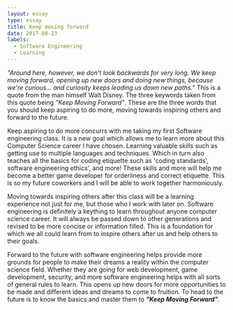 ```yaml
---
layout: essay
type: essay
title: Keep moving forward
date: 2017-08-23
labels:
  - Software Engineering
  - Learning
---
```


_"Around here, however, we don't look backwards for very long. We keep moving forward, opening up new doors and doing new things, because we're curious... and curiosity keeps leading us down new paths."_ This is a quote from the man himself Walt Disney. The three keywords taken from this quote being _"Keep Moving Forward"_. These are the three words that you should keep aspiring to do more, moving towards inspiring others and forward to the future.

Keep aspiring to do more concurrs with me taking my first Software engineering class. It is a new goal which allows me to learn more about this Computer Science career I have chosen. Learning valuable skills such as getting use to multiple languages and techniques. Which in turn  also teaches all the basics for coding etiquette such as 'coding standards', software engineering ethics', and more! These skills and more will help me become a better game developer for orderliness and correct etiquette. This is so my future coworkers and I will be able to work together harmoniously.

Moving towards inspiring others after this class will be a learning experience not just for me, but those who I work with later on. Software engineering is definitely a keything to learn throughout anyone computer science career. It will always be passed down to other generations and revised to be more concise or information filled. This is a foundation for which we all could learn from to inspire others after us and help others to their goals. 

Forward to the future with software engineering helps provide more grounds for people to make their dreams a reality within the computer science field. Whether they are going for web development, game development, security, and more software engineering helps with all sorts of general rules to learn. This opens up new doors for more opportunities to be made and different ideas and dreams to come to fruition. To head to the future is to know the basics and master them to _**"Keep Moving Forward"**_.
